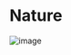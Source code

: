 # Nature
![image](https://user-images.githubusercontent.com/97164252/170022816-18596e48-cda9-4a6a-8b09-8768048ed5d5.png)
